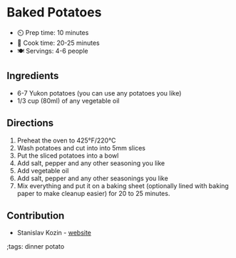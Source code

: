 # Baked Potatoes

- ⏲️ Prep time: 10 minutes
- 🍳 Cook time: 20-25 minutes
- 🍽️ Servings: 4-6 people

## Ingredients

- 6-7 Yukon potatoes (you can use any potatoes you like)
- 1/3 cup (80ml) of any vegetable oil

## Directions

1. Preheat the oven to 425°F/220°C
2. Wash potatoes and cut into into 5mm slices
3. Put the sliced potatoes into a bowl
4. Add salt, pepper and any other seasoning you like
5. Add vegetable oil
6. Add salt, pepper and any other seasonings you like
7. Mix everything and put it on a baking sheet (optionally lined with baking paper to make cleanup easier) for 20 to 25 minutes.

## Contribution

- Stanislav Kozin - [website](https://kozin.cc)

;tags: dinner potato
